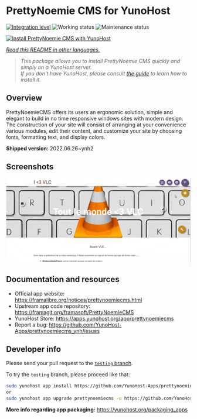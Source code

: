 <!--
N.B.: This README was automatically generated by <https://github.com/YunoHost/apps/tree/master/tools/readme_generator>
It shall NOT be edited by hand.
-->

# PrettyNoemie CMS for YunoHost

[![Integration level](https://dash.yunohost.org/integration/prettynoemiecms.svg)](https://dash.yunohost.org/appci/app/prettynoemiecms) ![Working status](https://ci-apps.yunohost.org/ci/badges/prettynoemiecms.status.svg) ![Maintenance status](https://ci-apps.yunohost.org/ci/badges/prettynoemiecms.maintain.svg)

[![Install PrettyNoemie CMS with YunoHost](https://install-app.yunohost.org/install-with-yunohost.svg)](https://install-app.yunohost.org/?app=prettynoemiecms)

*[Read this README in other languages.](./ALL_README.md)*

> *This package allows you to install PrettyNoemie CMS quickly and simply on a YunoHost server.*  
> *If you don't have YunoHost, please consult [the guide](https://yunohost.org/install) to learn how to install it.*

## Overview

PrettyNoemieCMS offers its users an ergonomic solution, simple and elegant to build in no time responsive windows sites with modern design.
The construction of your site will consist of arranging at your convenience various modules, edit their content, and customize your site by choosing fonts, formatting text, and display colors.


**Shipped version:** 2022.06.26~ynh2

## Screenshots

![Screenshot of PrettyNoemie CMS](./doc/screenshots/pages-framasite-theme-light.gif)

## Documentation and resources

- Official app website: <https://framalibre.org/notices/prettynoemiecms.html>
- Upstream app code repository: <https://framagit.org/framasoft/PrettyNoemieCMS>
- YunoHost Store: <https://apps.yunohost.org/app/prettynoemiecms>
- Report a bug: <https://github.com/YunoHost-Apps/prettynoemiecms_ynh/issues>

## Developer info

Please send your pull request to the [`testing` branch](https://github.com/YunoHost-Apps/prettynoemiecms_ynh/tree/testing).

To try the `testing` branch, please proceed like that:

```bash
sudo yunohost app install https://github.com/YunoHost-Apps/prettynoemiecms_ynh/tree/testing --debug
or
sudo yunohost app upgrade prettynoemiecms -u https://github.com/YunoHost-Apps/prettynoemiecms_ynh/tree/testing --debug
```

**More info regarding app packaging:** <https://yunohost.org/packaging_apps>
